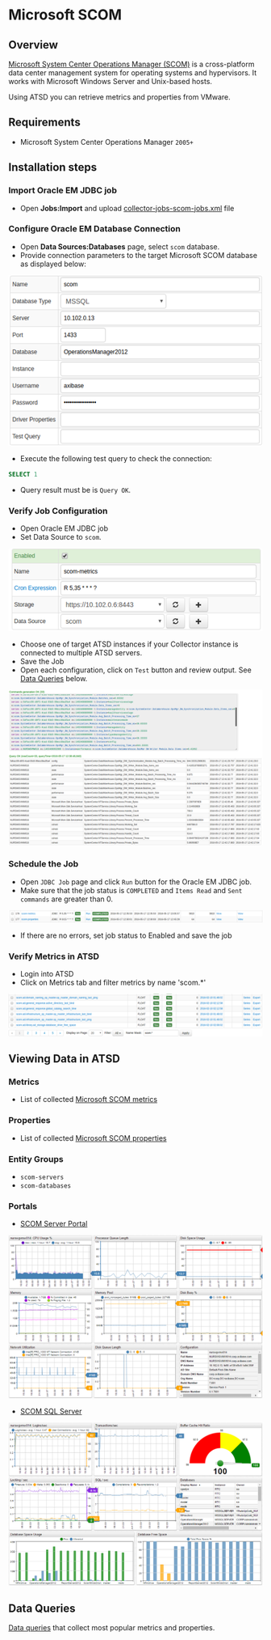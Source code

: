 # Microsoft SCOM
## Overview

[Microsoft System Center Operations Manager
(SCOM)](http://www.microsoft.com/en-us/server-cloud/products/system-center-2012-r2/ "Microsoft SCOM")
is a cross-platform data center management system for operating systems
and hypervisors. It works with Microsoft Windows Server and Unix-based
hosts.

Using ATSD you can retrieve metrics and properties from VMware.

## Requirements

- Microsoft System Center Operations Manager `2005+`

## Installation steps

### Import Oracle EM JDBC job

* Open **Jobs:Import** and upload [collector-jobs-scom-jobs.xml](collector-jobs-scom-jobs.xml) file

### Configure Oracle EM Database Connection

* Open **Data Sources:Databases** page, select `scom` database.
* Provide connection parameters to the target Microsoft SCOM database as displayed below:

![](images/scom-datasource.png)

* Execute the following test query to check the connection:

```SQL
SELECT 1
```

* Query result must be is `Query OK`.


### Verify Job Configuration

* Open Oracle EM JDBC job
* Set Data Source to `scom`.

![](images/scom-job.png)

* Choose one of target ATSD instances if your Collector instance is connected to multiple ATSD servers.
* Save the Job
* Open each configuration, click on `Test` button and review output. See [Data Queries](#data-queries) below.

![](images/test_result.png)

### Schedule the Job

* Open `JDBC Job` page and click `Run` button for the Oracle EM JDBC job.
* Make sure that the job status is `COMPLETED` and `Items Read` and `Sent commands` are greater than 0.

![](images/test_run.png)

* If there are no errors, set job status to Enabled and save the job

### Verify Metrics in ATSD

* Login into ATSD
* Click on Metrics tab and filter metrics by name 'scom.*'

![](images/atsd_metrics.png)

## Viewing Data in ATSD

### Metrics

* List of collected [Microsoft SCOM metrics](metric-list.md)

### Properties
* List of collected [Microsoft SCOM properties](properties-list.md)

### Entity Groups

-   `scom-servers`
-   `scom-databases`

### Portals

* [SCOM Server Portal](http://axibase.com/chartlab/693b4f8d)

![](images/scom_server_portal.png)

* [SCOM SQL Server](http://axibase.com/chartlab/693b4f8d/2/)

![](images/scom_sql_server_portal.png)


## Data Queries
[Data queries](data-queries.md) that collect most popular metrics and properties.